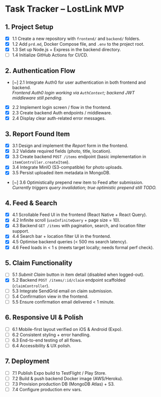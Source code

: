 # Task Tracker – LostLink MVP

## 1. Project Setup
- [x] 1.1 Create a new repository with `frontend/` and `backend/` folders.
- [x] 1.2 Add `prd.md`, Docker Compose file, and `.env` to the project root.
- [x] 1.3 Set up Node.js + Express in the backend directory.
- [ ] 1.4 Initialize GitHub Actions for CI/CD.

## 2. Authentication Flow
- [~] 2.1 Integrate Auth0 for user authentication in both frontend and backend.  
      _Frontend Auth0 login working via `AuthContext`; backend JWT middleware still pending._
- [x] 2.2 Implement login screen / flow in the frontend.
- [x] 2.3 Create backend Auth endpoints / middleware.
- [x] 2.4 Display clear auth-related error messages.

## 3. Report Found Item
- [x] 3.1 Design and implement the *Report* form in the frontend.
- [x] 3.2 Validate required fields (photo, title, location).
- [x] 3.3 Create backend `POST /items` endpoint (basic implementation in `itemController.createItem`).
- [x] 3.4 Integrate MinIO (S3-compatible) for photo uploads.
- [x] 3.5 Persist uploaded item metadata in MongoDB.
- [~] 3.6 Optimistically prepend new item to Feed after submission.  _Currently triggers query invalidation; true optimistic prepend still TODO._

## 4. Feed & Search
- [x] 4.1 Scrollable Feed UI in the frontend (React Native + React Query).
- [x] 4.2 Infinite scroll (`useInfiniteQuery` + page size = 10).
- [x] 4.3 Backend `GET /items` with pagination, search, and location filter support.
- [x] 4.4 Search bar + location filter UI in the frontend.
- [x] 4.5 Optimise backend queries (< 500 ms search latency).
- [x] 4.6 Feed loads in < 1 s (meets target locally; needs formal perf check).

## 5. Claim Functionality
- [ ] 5.1 *Submit Claim* button in item detail (disabled when logged-out).
- [x] 5.2 Backend `POST /items/:id/claim` endpoint scaffolded (`claimController`).
- [ ] 5.3 Integrate SendGrid email on claim submission.
- [ ] 5.4 Confirmation view in the frontend.
- [ ] 5.5 Ensure confirmation email delivered < 1 minute.

## 6. Responsive UI & Polish
- [ ] 6.1 Mobile-first layout verified on iOS & Android (Expo).
- [ ] 6.2 Consistent styling + error handling.
- [ ] 6.3 End-to-end testing of all flows.
- [ ] 6.4 Accessibility & UX polish.

## 7. Deployment
- [ ] 7.1 Publish Expo build to TestFlight / Play Store.
- [ ] 7.2 Build & push backend Docker image (AWS/Heroku).
- [ ] 7.3 Provision production DB (MongoDB Atlas) + S3.
- [ ] 7.4 Configure production env vars.

